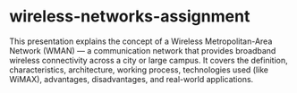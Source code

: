 # wireless-networks-assignment
This presentation explains the concept of a Wireless Metropolitan-Area Network (WMAN) — a communication network that provides broadband wireless connectivity across a city or large campus. It covers the definition, characteristics, architecture, working process, technologies used (like WiMAX), advantages, disadvantages, and real-world applications.
